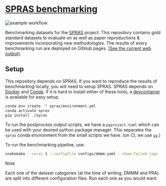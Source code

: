 # [SPRAS benchmarking](https://reed-compbio.github.io/spras-benchmarking/)

![example workflow](https://github.com/Reed-CompBio/spras-benchmarking/actions/workflows/publish.yml/badge.svg)

Benchmarking datasets for the [SPRAS](https://github.com/Reed-CompBio/spras) project. This repository contains gold standard datasets to evaluate on as well as paper reproductions & improvements incorporating new methodologies.
The results of every benchmarking run are deployed on GitHub pages. [(See the current web output)](https://reed-compbio.github.io/spras-benchmarking/).

## Setup

This repository depends on SPRAS. If you want to reproduce the results of benchmarking locally,
you will need to setup SPRAS. SPRAS depends on [Docker](https://www.docker.com/) and [Conda](https://docs.conda.io/projects/conda/en/stable/). If it is hard to install either of these tools,
a [devcontainer](https://containers.dev/) is available for easy setup.

```sh
conda env create -f spras/environment.yml
conda activate spras
pip install ./spras
```

To run the postprocess output scripts, we have a `pyproject.toml` which can be used with your desired python package manager. This separates
the `spras` conda environment from the small scripts we have. (on CI, we use [`uv`](https://docs.astral.sh/uv/).)

To run the benchmarking pipeline, use:

```sh
snakemake --cores 1 --configfile configs/dmmm.yaml --show-failed-logs -s spras/Snakefile
```

> [!NOTE]
> Each one of the dataset categories (at the time of writing, DMMM and PRA) are split into different configuration files.
> Run each one as you would want.

